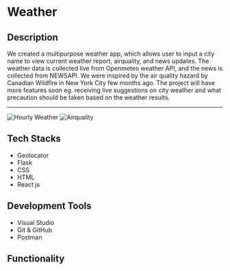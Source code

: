 # Weather
## Description

We created a multipurpose weather app, which allows user to input a city name to view current weather report, airquality, and news updates. The weather data is collected live from Openmeteo weather API, and the news is collected from NEWSAPI. We were inspired by the air quality hazard by Canadian Wildfire in New York City few months ago. The project will have more features soon eg. receiving live suggestions on city weather and what precaution should be taken based on the weather results.

-----

![Hourly Weather](./)
![Airquality](./)



## Tech Stacks 

- Geolocator
- Flask
- CSS
- HTML
- React js
  
## Development Tools 

- Visual Studio
- Git & GitHub
- Postman
  


## Functionality 




